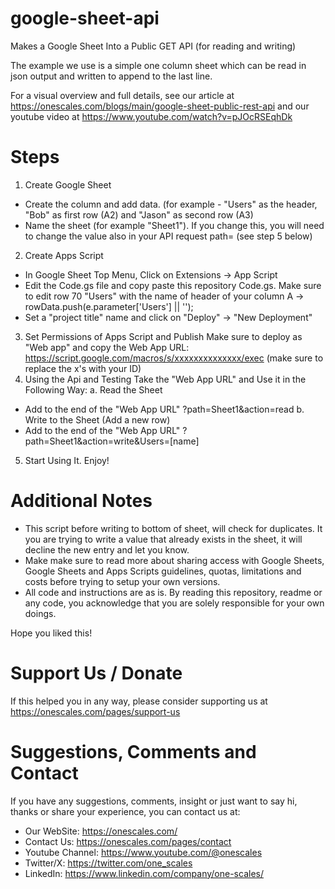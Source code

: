 # google-sheet-api
Makes a Google Sheet Into a Public GET API (for reading and writing)

The example we use is a simple one column sheet which can be read in json output and written to append to the last line.

For a visual overview and full details, see our article at https://onescales.com/blogs/main/google-sheet-public-rest-api and our youtube video at https://www.youtube.com/watch?v=pJOcRSEqhDk

# Steps

1. Create Google Sheet
- Create the column and add data. (for example - "Users" as the header, "Bob" as first row (A2) and "Jason" as second row (A3)
- Name the sheet (for example "Sheet1"). If you change this, you will need to change the value also in your API request path= (see step 5 below)
2. Create Apps Script
- In Google Sheet Top Menu, Click on Extensions -> App Script
- Edit the Code.gs file and copy paste this repository Code.gs. Make sure to edit row 70 "Users" with the name of header of your column A ->       rowData.push(e.parameter['Users'] || '');
- Set a "project title" name and click on "Deploy" -> "New Deployment"
3. Set Permissions of Apps Script and Publish
Make sure to deploy as "Web app" and copy the Web App URL: https://script.google.com/macros/s/xxxxxxxxxxxxxx/exec (make sure to replace the x's with your ID)
4. Using the Api and Testing
Take the "Web App URL" and Use it in the Following Way:
a. Read the Sheet
- Add to the end of the "Web App URL" ?path=Sheet1&action=read
b. Write to the Sheet (Add a new row)
- Add to the end of the "Web App URL" ?path=Sheet1&action=write&Users=[name]
5. Start Using It. Enjoy!

# Additional Notes
- This script before writing to bottom of sheet, will check for duplicates. It you are trying to write a value that already exists in the sheet, it will decline the new entry and let you know.
- Make make sure to read more about sharing access with Google Sheets, Google Sheets and Apps Scripts guidelines, quotas, limitations and costs before trying to setup your own versions.
- All code and instructions are as is. By reading this repository, readme or any code, you acknowledge that you are solely responsible for your own doings.

Hope you liked this!

# Support Us / Donate
If this helped you in any way, please consider supporting us at https://onescales.com/pages/support-us

# Suggestions, Comments and Contact
If you have any suggestions, comments, insight or just want to say hi, thanks or share your experience, you can contact us at:
- Our WebSite: https://onescales.com/
- Contact Us: https://onescales.com/pages/contact
- Youtube Channel: https://www.youtube.com/@onescales
- Twitter/X: https://twitter.com/one_scales
- LinkedIn: https://www.linkedin.com/company/one-scales/




